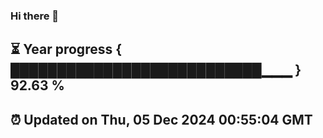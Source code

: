 ### Hi there 👋
⏳ Year progress { ███████████████████████████▁▁▁ } 92.63 %
---
⏰ Updated on Thu, 05 Dec 2024 00:55:04 GMT
---
